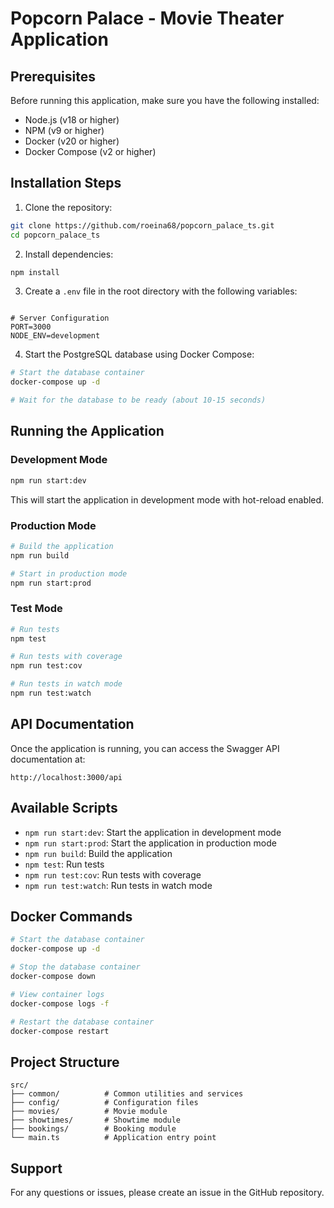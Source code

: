 # Popcorn Palace - Movie Theater Application

## Prerequisites

Before running this application, make sure you have the following installed:

- Node.js (v18 or higher)
- NPM (v9 or higher)
- Docker (v20 or higher)
- Docker Compose (v2 or higher)

## Installation Steps

1. Clone the repository:
```bash
git clone https://github.com/roeina68/popcorn_palace_ts.git
cd popcorn_palace_ts
```

2. Install dependencies:
```bash
npm install
```

3. Create a `.env` file in the root directory with the following variables:
```env

# Server Configuration
PORT=3000
NODE_ENV=development
```

4. Start the PostgreSQL database using Docker Compose:
```bash
# Start the database container
docker-compose up -d

# Wait for the database to be ready (about 10-15 seconds)
```


## Running the Application

### Development Mode
```bash
npm run start:dev
```
This will start the application in development mode with hot-reload enabled.

### Production Mode
```bash
# Build the application
npm run build

# Start in production mode
npm run start:prod
```

### Test Mode
```bash
# Run tests
npm test

# Run tests with coverage
npm run test:cov

# Run tests in watch mode
npm run test:watch
```

## API Documentation

Once the application is running, you can access the Swagger API documentation at:
```
http://localhost:3000/api
```

## Available Scripts

- `npm run start:dev`: Start the application in development mode
- `npm run start:prod`: Start the application in production mode
- `npm run build`: Build the application
- `npm test`: Run tests
- `npm run test:cov`: Run tests with coverage
- `npm run test:watch`: Run tests in watch mode

## Docker Commands

```bash
# Start the database container
docker-compose up -d

# Stop the database container
docker-compose down

# View container logs
docker-compose logs -f

# Restart the database container
docker-compose restart
```

## Project Structure

```
src/
├── common/          # Common utilities and services
├── config/          # Configuration files
├── movies/          # Movie module
├── showtimes/       # Showtime module
├── bookings/        # Booking module
└── main.ts          # Application entry point
```


## Support

For any questions or issues, please create an issue in the GitHub repository.
